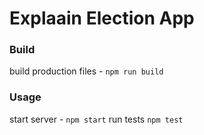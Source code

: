# Explaain Election App

### Build

build production files - `npm run build`

### Usage

start server - `npm start`
run tests `npm test`
